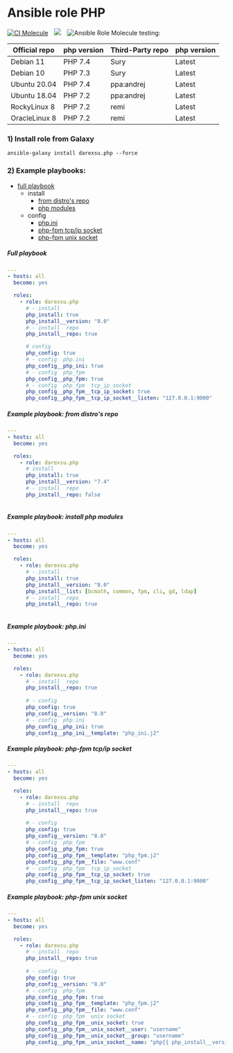 # Ansible role PHP 

[![CI Molecule](https://github.com/darexsu/ansible-role-php/actions/workflows/ci.yml/badge.svg)](https://github.com/darexsu/ansible-role-php/actions/workflows/ci.yml)&emsp;![](https://img.shields.io/static/v1?label=idempotence&message=ok&color=success)&emsp;![Ansible Role](https://img.shields.io/ansible/role/d/57603?color=blue&label=downloads)
Molecule testing:

|  Official repo   | php version        |  Third-Party repo |   php version | 
| ---------------- | ------------------ | ----------------- | ------------- |
| Debian 11        |   PHP 7.4          | Sury              |     Latest    | 
| Debian 10        |   PHP 7.3          | Sury              |     Latest    |   
| Ubuntu 20.04     |   PHP 7.4          | ppa:andrej        |     Latest    | 
| Ubuntu 18.04     |   PHP 7.2          | ppa:andrej        |     Latest    |   
| RockyLinux 8     |   PHP 7.2          | remi              |     Latest    | 
| OracleLinux 8    |   PHP 7.2          | remi              |     Latest    | 

### 1) Install role from Galaxy
```
ansible-galaxy install darexsu.php --force
```

### 2) Example playbooks: 
  
  - [full playbook](#full-playbook)  
    - install
      - [from distro's repo](#example-playbook-from-distros-repo) 
      - [php modules](#example-playbook-install-php-modules) 
    - config
      - [php.ini](#example-playbook-phpini)
      - [php-fpm tcp/ip socket](#example-playbook-php-fpm-tcpip-socket)
      - [php-fpm unix socket](#example-playbook-php-fpm-unix-socket)

##### Full playbook
```yaml
---
- hosts: all
  become: yes

  roles:
    - role: darexsu.php
      # - install
      php_install: true      
      php_install__version: "8.0"
      # - install  repo
      php_install__repo: true

      # config 
      php_config: true
      # - config  php.ini
      php_config__php_ini: true
      # - config  php_fpm 
      php_config__php_fpm: true     
      # - config  php_fpm  tcp_ip_socket
      php_config__php_fpm__tcp_ip_socket: true
      php_config__php_fpm__tcp_ip_socket__listen: "127.0.0.1:9000"

```
##### Example playbook: from distro's repo
```yaml
---
- hosts: all
  become: yes

  roles:
    - role: darexsu.php
      # install
      php_install: true      
      php_install__version: "7.4"      
      # - install  repo
      php_install__repo: false
  
```
##### Example playbook: install php modules
```yaml
---
- hosts: all
  become: yes

  roles:
    - role: darexsu.php
      # - install
      php_install: true      
      php_install__version: "8.0"
      php_install__list: [bcmath, common, fpm, cli, gd, ldap]     
      # - install  repo
      php_install__repo: true
  
```
##### Example playbook: php.ini
```yaml
---
- hosts: all
  become: yes

  roles:
    - role: darexsu.php
      # - install  repo
      php_install__repo: true  
      
      # - config
      php_config: true
      php_config__version: "8.0"
      # - config  php.ini
      php_config__php_ini: true
      php_config__php_ini__template: "php_ini.j2"
```
##### Example playbook: php-fpm tcp/ip socket
```yaml
---
- hosts: all
  become: yes

  roles:
    - role: darexsu.php
      # - install  repo
      php_install__repo: true
      
      # - config
      php_config: true
      php_config__version: "8.0"
      # - config  php_fpm
      php_config__php_fpm: true
      php_config__php_fpm__template: "php_fpm.j2"
      php_config__php_fpm__file: "www.conf"
      # - config  php_fpm  tcp_ip_socket
      php_config__php_fpm__tcp_ip_socket: true
      php_config__php_fpm__tcp_ip_socket_listen: "127.0.0.1:9000"
```
##### Example playbook: php-fpm unix socket
```yaml
---
- hosts: all
  become: yes

  roles:
    - role: darexsu.php
      # - install  repo
      php_install__repo: true
      
      # - config
      php_config: true
      php_config__version: "8.0"
      # - config  php_fpm
      php_config__php_fpm: true
      php_config__php_fpm__template: "php_fpm.j2"
      php_config__php_fpm__file: "www.conf"
      # - config  php_fpm  unix socket
      php_config__php_fpm__unix_socket: true
      php_config__php_fpm__unix_socket__user: "username"
      php_config__php_fpm__unix_socket__group: "username"
      php_config__php_fpm__unix_socket__name: "php{{ php_install__version }}-{{ php_config__php_fpm__unix_socket__user }}.sock"
```